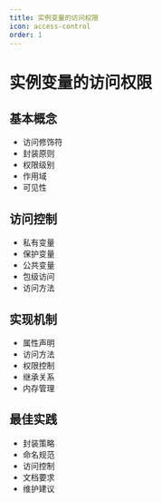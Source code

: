 ```yaml
---
title: 实例变量的访问权限
icon: access-control
order: 1
---
```


# 实例变量的访问权限

## 基本概念
- 访问修饰符
- 封装原则
- 权限级别
- 作用域
- 可见性

## 访问控制
- 私有变量
- 保护变量
- 公共变量
- 包级访问
- 访问方法

## 实现机制
- 属性声明
- 访问方法
- 权限控制
- 继承关系
- 内存管理

## 最佳实践
- 封装策略
- 命名规范
- 访问控制
- 文档要求
- 维护建议
